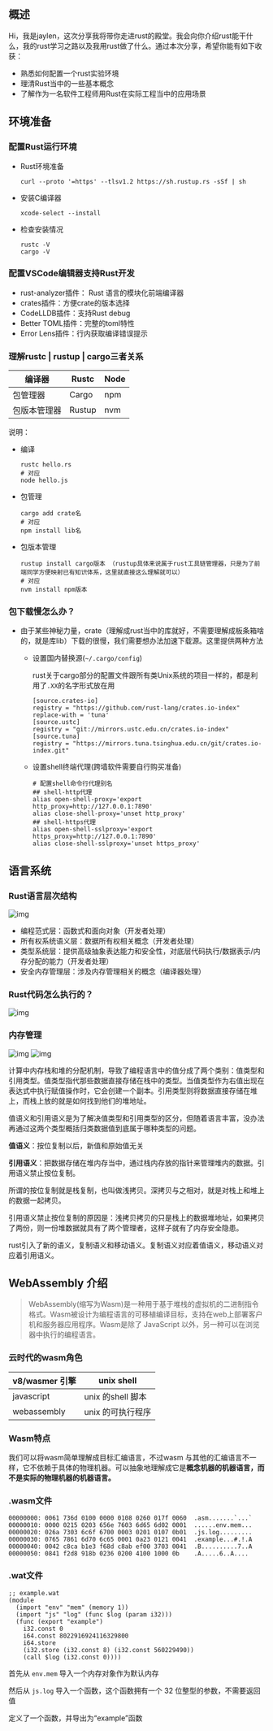 ## 概述

Hi，我是jaylen，这次分享我将带你走进rust的殿堂。我会向你介绍rust能干什么，我的rust学习之路以及我用rust做了什么。通过本次分享，希望你能有如下收获：

- 熟悉如何配置一个rust实验环境
- 理清Rust当中的一些基本概念
- 了解作为一名软件工程师用Rust在实际工程当中的应用场景

## 环境准备

### 配置Rust运行环境

  - Rust环境准备

    ```shell
    curl --proto '=https' --tlsv1.2 https://sh.rustup.rs -sSf | sh
    ```

  - 安装C编译器

    ```shell
    xcode-select --install
    ```

  - 检查安装情况

    ```shell
    rustc -V
    cargo -V
    ```

### 配置VSCode编辑器支持Rust开发

- rust-analyzer插件： Rust 语言的模块化前端编译器
- crates插件：方便crate的版本选择
- CodeLLDB插件：支持Rust debug
- Better TOML插件：完整的toml特性
- Error Lens插件：行内获取编译错误提示

### 理解rustc | rustup | cargo三者关系

| 编译器       | Rustc  | Node |
| ------------ | ------ | ---- |
| 包管理器     | Cargo  | npm  |
| 包版本管理器 | Rustup | nvm  |

说明：

- 编译

  ```shell
  rustc hello.rs
  # 对应
  node hello.js
  ```

- 包管理

  ```shell
  cargo add crate名
  # 对应
  npm install lib名
  ```

- 包版本管理

  ```shell
  rustup install cargo版本 （rustup具体来说属于rust工具链管理器，只是为了前端同学方便映射已有知识体系，这里就直接这么理解就可以）
  # 对应
  nvm install npm版本
  ```

### 包下载慢怎么办？

- 由于某些神秘力量，crate（理解成rust当中的库就好，不需要理解成板条箱啥的，就是库lib）下载的很慢，我们需要想办法加速下载源。这里提供两种方法

  - 设置国内替换源(`~/.cargo/config`)

    rust关于cargo部分的配置文件跟所有类Unix系统的项目一样的，都是利用了`.XX`的名字形式放在用

    ```shell
    [source.crates-io]
    registry = "https://github.com/rust-lang/crates.io-index"
    replace-with = 'tuna'
    [source.ustc]
    registry = "git://mirrors.ustc.edu.cn/crates.io-index"
    [source.tuna]
    registry = "https://mirrors.tuna.tsinghua.edu.cn/git/crates.io-index.git"
    ```

  - 设置shell终端代理(跨墙软件需要自行购买准备)

    ```shell
    # 配置shell命令行代理别名
    ## shell-http代理
    alias open-shell-proxy='export http_proxy=http://127.0.0.1:7890'
    alias close-shell-proxy='unset http_proxy'
    ## shell-https代理
    alias open-shell-sslproxy='export https_proxy=http://127.0.0.1:7890'
    alias close-shell-sslproxy='unset https_proxy'
    ```

## 语言系统
### Rust语言层次结构

  ![img](imgs/rust语言层次结构.png)

- 编程范式层：函数式和面向对象（开发者处理）
- 所有权系统语义层：数据所有权相关概念（开发者处理）
- 类型系统层：提供高级抽象表达能力和安全性，对底层代码执行/数据表示/内存分配的能力（开发者处理）
- 安全内存管理层：涉及内存管理相关的概念（编译器处理）

### Rust代码怎么执行的？

![img](imgs/rust%E4%BB%A3%E7%A0%81%E6%89%A7%E8%A1%8C%E8%BF%87%E7%A8%8B.png)

### 内存管理
![img](imgs/gc管理内存方式.png)
![img](imgs/手动管理内存方式.png)

计算中内存栈和堆的分配机制，导致了编程语言中的值分成了两个类别：值类型和引用类型。值类型指代那些数据直接存储在栈中的类型。当值类型作为右值出现在表达式中执行赋值操作时，它会创建一个副本。引用类型则将数据直接存储在堆上，而栈上放的就是如何找到他们的堆地址。

值语义和引用语义是为了解决值类型和引用类型的区分，但随着语言丰富，没办法再通过这两个类型概括归类数据值到底属于哪种类型的问题。

**值语义**：按位复制以后，新值和原始值无关 

**引用语义**：把数据存储在堆内存当中，通过栈内存放的指针来管理堆内的数据。引用语义禁止按位复制。

所谓的按位复制就是栈复制，也叫做浅拷贝。深拷贝与之相对，就是对栈上和堆上的数据一起拷贝。

引用语义禁止按位复制的原因是：浅拷贝拷贝的只是栈上的数据堆地址，如果拷贝了两份，则一份堆数据就具有了两个管理者，这样子就有了内存安全隐患。

rust引入了新的语义，复制语义和移动语义。复制语义对应着值语义，移动语义对应着引用语义。

## WebAssembly 介绍

> WebAssembly(缩写为Wasm)是一种用于基于堆栈的虚拟机的二进制指令格式。Wasm被设计为编程语言的可移植编译目标，支持在web上部署客户机和服务器应用程序。Wasm是除了 JavaScript 以外，另一种可以在浏览器中执行的编程语言。

### 云时代的wasm角色

| v8/wasmer 引擎 | unix shell        |
| -------------- | ----------------- |
| javascript     | unix 的shell 脚本 |
| webassembly    | unix 的可执行程序 |

### Wasm特点

我们可以将wasm简单理解成目标汇编语言，不过wasm 与其他的汇编语言不一样，它不依赖于具体的物理机器。可以抽象地理解成它是**概念机器的机器语言，而不是实际的物理机器的机器语言。**

### .wasm文件

```shell
00000000: 0061 736d 0100 0000 0108 0260 017f 0060  .asm.......`...`
00000010: 0000 0215 0203 656e 7603 6d65 6d02 0001  ......env.mem...
00000020: 026a 7303 6c6f 6700 0003 0201 0107 0b01  .js.log.........
00000030: 0765 7861 6d70 6c65 0001 0a23 0121 0041  .example...#.!.A
00000040: 0042 c8ca b1e3 f68d c8ab ef00 3703 0041  .B..........7..A
00000050: 0841 f2d8 918b 0236 0200 4100 1000 0b    .A.....6..A....
```

### .wat文件

```shell
;; example.wat
(module
  (import "env" "mem" (memory 1))
  (import "js" "log" (func $log (param i32)))
  (func (export "example")
    i32.const 0
    i64.const 8022916924116329800
    i64.store
    (i32.store (i32.const 8) (i32.const 560229490))
    (call $log (i32.const 0))))
```

首先从 `env.mem` 导入一个内存对象作为默认内存

然后从 `js.log` 导入一个函数，这个函数拥有一个 32 位整型的参数，不需要返回值

定义了一个函数，并导出为“example”函数
